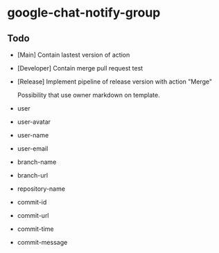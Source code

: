 # google-chat-notify-group



## Todo

- [Main] Contain lastest version of action
- [Developer] Contain merge pull request test
- [Release] Implement pipeline of release version with action "Merge"


  Possibility that use owner markdown  on template.
- user
- user-avatar
- user-name
- user-email
- branch-name
- branch-url
- repository-name
- commit-id
- commit-url
- commit-time
- commit-message